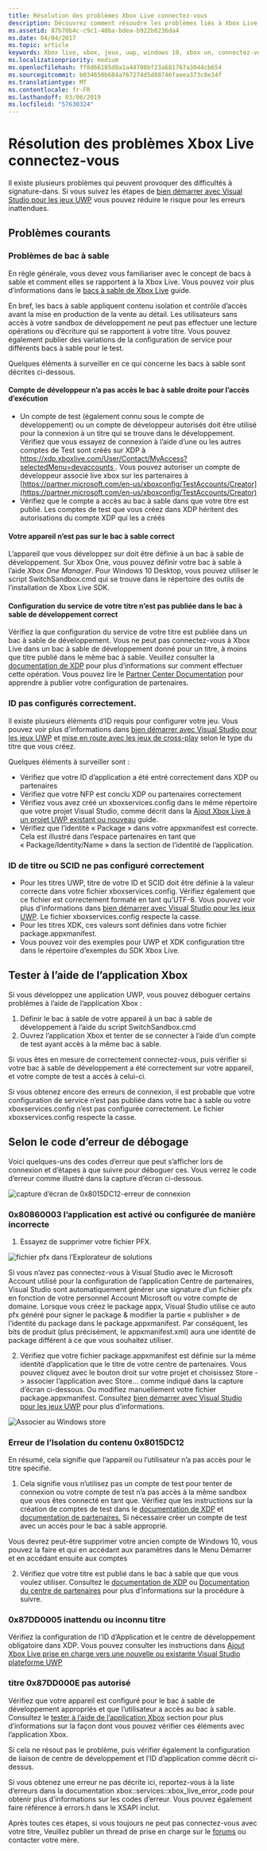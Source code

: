 ```yaml
---
title: Résolution des problèmes Xbox Live connectez-vous
description: Découvrez comment résoudre les problèmes liés à Xbox Live connectez-vous.
ms.assetid: 87b70b4c-c9c1-48ba-bdea-b922b0236da4
ms.date: 04/04/2017
ms.topic: article
keywords: Xbox live, xbox, jeux, uwp, windows 10, xbox un, connectez-vous, résoudre les problèmes
ms.localizationpriority: medium
ms.openlocfilehash: ff8d66105d8a1a44708bf23a681767a3044cb654
ms.sourcegitcommit: b034650b684a767274d5d88746faeea373c8e34f
ms.translationtype: MT
ms.contentlocale: fr-FR
ms.lasthandoff: 03/06/2019
ms.locfileid: "57630324"
---
```

# <a name="troubleshooting-xbox-live-sign-in"></a>Résolution des problèmes Xbox Live connectez-vous

Il existe plusieurs problèmes qui peuvent provoquer des difficultés à signature-dans.  Si vous suivez les étapes de [bien démarrer avec Visual Studio pour les jeux UWP](../../get-started-with-partner/get-started-with-visual-studio-and-uwp.md) vous pouvez réduire le risque pour les erreurs inattendues.

## <a name="common-issues"></a>Problèmes courants

### <a name="sandbox-problems"></a>Problèmes de bac à sable

En règle générale, vous devez vous familiariser avec le concept de bacs à sable et comment elles se rapportent à la Xbox Live.  Vous pouvez voir plus d’informations dans le [bacs à sable de Xbox Live](../../xbox-live-sandboxes.md) guide.

En bref, les bacs à sable appliquent contenu isolation et contrôle d’accès avant la mise en production de la vente au détail.  Les utilisateurs sans accès à votre sandbox de développement ne peut pas effectuer une lecture opérations ou d’écriture qui se rapportent à votre titre.  Vous pouvez également publier des variations de la configuration de service pour différents bacs à sable pour le test.

Quelques éléments à surveiller en ce qui concerne les bacs à sable sont décrites ci-dessous.

#### <a name="developer-account-doesnt-have-access-to-the-right-sandbox-for-run-time-access"></a>Compte de développeur n’a pas accès le bac à sable droite pour l’accès d’exécution

* Un compte de test (également connu sous le compte de développement) ou un compte de développeur autorisés doit être utilisé pour la connexion à un titre qui se trouve dans le développement.  Vérifiez que vous essayez de connexion à l’aide d’une ou les autres comptes de Test sont créés sur XDP à [ https://xdp.xboxlive.com/User/Contact/MyAccess?selectedMenu=devaccounts ](https://xdp.xboxlive.com/User/Contact/MyAccess?selectedMenu=devaccounts). Vous pouvez autoriser un compte de développeur associé live xbox sur les partenaires à [https://partner.microsoft.com/en-us/xboxconfig/TestAccounts/Creator](https://partner.microsoft.com/en-us/xboxconfig/TestAccounts/Creator)
* Vérifiez que le compte a accès au bac à sable dans que votre titre est publié.  Les comptes de test que vous créez dans XDP héritent des autorisations du compte XDP qui les a créés

#### <a name="your-device-is-not-on-the-correct-sandbox"></a>Votre appareil n’est pas sur le bac à sable correct

L’appareil que vous développez sur doit être définie à un bac à sable de développement.  Sur Xbox One, vous pouvez définir votre bac à sable à l’aide *Xbox One Manager*.  Pour Windows 10 Desktop, vous pouvez utiliser le script SwitchSandbox.cmd qui se trouve dans le répertoire des outils de l’installation de Xbox Live SDK.

#### <a name="your-titles-service-configuration-is-not-published-to-the-correct-development-sandbox"></a>Configuration du service de votre titre n’est pas publiée dans le bac à sable de développement correct

Vérifiez la que configuration du service de votre titre est publiée dans un bac à sable de développement.  Vous ne peut pas connectez-vous à Xbox Live dans un bac à sable de développement donné pour un titre, à moins que titre publié dans le même bac à sable.  Veuillez consulter la [documentation de XDP](https://developer.xboxlive.com/en-us/xdphelp/development/xdpdocs/Pages/setting_up_service_configuration_03_31_16.aspx#PublishServiceConfig) pour plus d’informations sur comment effectuer cette opération. Vous pouvez lire le [Partner Center Documentation](../../get-started-with-creators/xbox-live-service-configuration-creators.md#publish-your-xbox-live-service-configuration) pour apprendre à publier votre configuration de partenaires.

### <a name="ids-configured-incorrectly"></a>ID pas configurés correctement.

Il existe plusieurs éléments d’ID requis pour configurer votre jeu.  Vous pouvez voir plus d’informations dans [bien démarrer avec Visual Studio pour les jeux UWP](../../get-started-with-partner/get-started-with-visual-studio-and-uwp.md) et [mise en route avec les jeux de cross-play](../../get-started-with-partner/get-started-with-cross-play-games.md) selon le type du titre que vous créez.

Quelques éléments à surveiller sont :

* Vérifiez que votre ID d’application a été entré correctement dans XDP ou partenaires
* Vérifiez que votre NFP est conclu XDP ou partenaires correctement
* Vérifiez vous avez créé un xboxservices.config dans le même répertoire que votre projet Visual Studio, comme décrit dans la [Ajout Xbox Live à un projet UWP existant ou nouveau](../../get-started-with-partner/get-started-with-visual-studio-and-uwp.md) guide.
* Vérifiez que l’identité « Package » dans votre appxmanifest est correcte.  Cela est illustré dans l’espace partenaires en tant que « Package/Identity/Name » dans la section de l’identité de l’application.

### <a name="title-id-or-scid-not-configured-correctly"></a>ID de titre ou SCID ne pas configuré correctement

* Pour les titres UWP, titre de votre ID et SCID doit être définie à la valeur correcte dans votre fichier xboxservices.config.  Vérifiez également que ce fichier est correctement formaté en tant qu’UTF-8.  Vous pouvez voir plus d’informations dans [bien démarrer avec Visual Studio pour les jeux UWP](../../get-started-with-partner/get-started-with-visual-studio-and-uwp.md). Le fichier xboxservices.config respecte la casse.
* Pour les titres XDK, ces valeurs sont définies dans votre fichier package.appxmanifest.
* Vous pouvez voir des exemples pour UWP et XDK configuration titre dans le répertoire d’exemples du SDK Xbox Live.

## <a name="test-using-the-xbox-app"></a>Tester à l’aide de l’application Xbox

Si vous développez une application UWP, vous pouvez déboguer certains problèmes à l’aide de l’application Xbox :

1. Définir le bac à sable de votre appareil à un bac à sable de développement à l’aide du script SwitchSandbox.cmd
2. Ouvrez l’application Xbox et tenter de se connecter à l’aide d’un compte de test ayant accès à la même bac à sable.

Si vous êtes en mesure de correctement connectez-vous, puis vérifier si votre bac à sable de développement a été correctement sur votre appareil, et votre compte de test a accès à celui-ci.

Si vous obtenez encore des erreurs de connexion, il est probable que votre configuration de service n’est pas publiée dans votre bac à sable ou votre xboxservices.config n’est pas configurée correctement. Le fichier xboxservices.config respecte la casse.

## <a name="debug-based-on-error-code"></a>Selon le code d’erreur de débogage

Voici quelques-uns des codes d’erreur que peut s’afficher lors de connexion et d’étapes à que suivre pour déboguer ces.  Vous verrez le code d’erreur comme illustré dans la capture d’écran ci-dessous.

![capture d’écran de 0x8015DC12-erreur de connexion](../../images/troubleshooting/sign_in_error.png)

### <a name="0x80860003-the-application-is-either-disabled-or-incorrectly-configured"></a>0x80860003 l’application est activé ou configurée de manière incorrecte

1. Essayez de supprimer votre fichier PFX.

![fichier pfx dans l’Explorateur de solutions](../../images/troubleshooting/pfx_file.png)

Si vous n’avez pas connectez-vous à Visual Studio avec le Microsoft Account utilisé pour la configuration de l’application Centre de partenaires, Visual Studio sont automatiquement générer une signature d’un fichier pfx en fonction de votre personnel Account Microsoft ou votre compte de domaine. Lorsque vous créez le package appx, Visual Studio utilise ce auto pfx généré pour signer le package & modifier la partie « publisher » de l’identité du package dans le package.appxmanifest. Par conséquent, les bits de produit (plus précisément, le appxmanifest.xml) aura une identité de package différent à ce que vous souhaitez utiliser. 

2. Vérifiez que votre fichier package.appxmanifest est définie sur la même identité d’application que le titre de votre centre de partenaires. Vous pouvez cliquez avec le bouton droit sur votre projet et choisissez Store -> associer l’application avec Store... comme indiqué dans la capture d’écran ci-dessous. Ou modifiez manuellement votre fichier package.appxmanifest. Consultez [bien démarrer avec Visual Studio pour les jeux UWP](../../get-started-with-partner/get-started-with-visual-studio-and-uwp.md) pour plus d’informations.

![Associer au Windows store](../../images/troubleshooting/appxmanifest_binding.png)

### <a name="0x8015dc12-content-isolation-error"></a>Erreur de l’Isolation du contenu 0x8015DC12

En résumé, cela signifie que l’appareil ou l’utilisateur n’a pas accès pour le titre spécifié.

1. Cela signifie vous n’utilisez pas un compte de test pour tenter de connexion ou votre compte de test n’a pas accès à la même sandbox que vous êtes connecté en tant que. Vérifiez que les instructions sur la création de comptes de test dans le [documentation de XDP](https://developer.xboxlive.com/en-us/xdphelp/development/xdpdocs/Pages/creating_development_accounts_03_31_16.aspx) et [documentation de partenaires.](../../xbox-live-test-accounts.md) Si nécessaire créer un compte de test avec un accès pour le bac à sable approprié.

Vous devrez peut-être supprimer votre ancien compte de Windows 10, vous pouvez la faire et qui en accédant aux paramètres dans le Menu Démarrer et en accédant ensuite aux comptes

2. Vérifiez que votre titre est publié dans le bac à sable que que vous voulez utiliser. Consultez le [documentation de XDP](https://developer.xboxlive.com/en-us/xdphelp/development/xdpdocs/Pages/setting_up_service_configuration_03_31_16.aspx#PublishServiceConfig) ou [Documentation du centre de partenaires](../../xbox-live-service-configuration.md#sandbox-ids) pour plus d’informations sur la procédure à suivre.

### <a name="0x87dd0005-unexpected-or-unknown-title"></a>0x87DD0005 inattendu ou inconnu titre

Vérifiez la configuration de l’ID d’Application et le centre de développement obligatoire dans XDP. Vous pouvez consulter les instructions dans [Ajout Xbox Live prise en charge vers une nouvelle ou existante Visual Studio plateforme UWP](https://docs.microsoft.com/windows-hardware/drivers/devapps/step-1--create-a-uwp-device-app#span-idassociateyourappwiththewindowsstorespanspan-idassociateyourappwiththewindowsstorespanspan-idassociateyourappwiththewindowsstorespanassociate-your-app-with-the-microsoft-store)

### <a name="0x87dd000e-title-not-authorized"></a>titre 0x87DD000E pas autorisé

Vérifiez que votre appareil est configuré pour le bac à sable de développement appropriés et que l’utilisateur a accès au bac à sable. Consultez le [tester à l’aide de l’application Xbox](#test-using-the-xbox-app) section pour plus d’informations sur la façon dont vous pouvez vérifier ces éléments avec l’application Xbox.

Si cela ne résout pas le problème, puis vérifier également la configuration de liaison de centre de développement et l’ID d’application comme décrit ci-dessus.

Si vous obtenez une erreur ne pas décrite ici, reportez-vous à la liste d’erreurs dans la documentation xbox::services::xbox_live_error_code pour obtenir plus d’informations sur les codes d’erreur. Vous pouvez également faire référence à errors.h dans le XSAPI inclut.

Après toutes ces étapes, si vous toujours ne peut pas connectez-vous avec votre titre, Veuillez publier un thread de prise en charge sur le [forums](https://forums.xboxlive.com) ou contacter votre mère.
